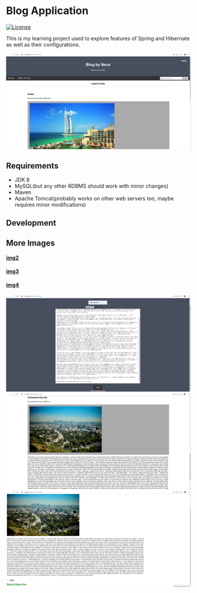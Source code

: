 # Blog Application
[![License](https://img.shields.io/badge/License-Apache%202.0-blue.svg)](https://opensource.org/licenses/Apache-2.0)

This is my learning project used to explore features of Spring and Hibernate as well as their configurations.

<img src="https://github.com/nemanjajokic/SpringMVC-Hibernate-Blog/blob/master/preview/img1.png">

## Requirements
* JDK 8
* MySQL(but any other RDBMS should work with minor changes)
* Maven
* Apache Tomcat(probably works on other web servers too, maybe requires minor modifications)

## Development

## More Images
#### [img2](preview/img2.png)
#### [img3](preview/img3.png)
#### [img4](preview/img4.png)
<img src="https://github.com/nemanjajokic/SpringMVC-Hibernate-Blog/blob/master/preview/img2.png">
<img src="https://github.com/nemanjajokic/SpringMVC-Hibernate-Blog/blob/master/preview/img3.png">
<img src="https://github.com/nemanjajokic/SpringMVC-Hibernate-Blog/blob/master/preview/img4.png">
